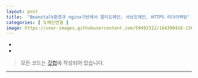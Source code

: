 ```yaml
---
layout: post
title:  "Beanstalk환경과 nginx기반에서 멀티도메인, 서브도메인, HTTPS 리다이렉팅"
categories: [ 도메인연결 ]
image: https://user-images.githubusercontent.com/59492312/164390416-130c2486-f2e7-476e-9daa-a419ecf312fd.png
---
```


* 
* 

> 모든 코드는 [깃헙](https://github.com/sooolog/dev-spring-springboot)에 작성되어 있습니다.

* * *
